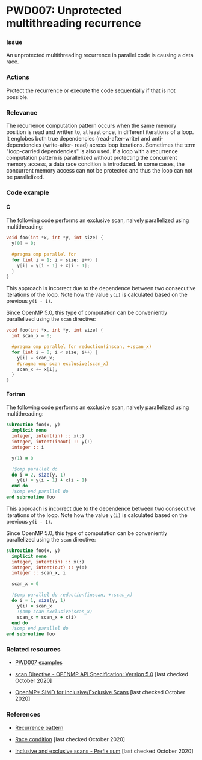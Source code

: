 # PWD007: Unprotected multithreading recurrence

### Issue

An unprotected multithreading recurrence in parallel code is causing a data
race.

### Actions

Protect the recurrence or execute the code sequentially if that is not possible.

### Relevance

The recurrence computation pattern occurs when the same memory position is read
and written to, at least once, in different  iterations of a loop. It englobes
both true dependencies (read-after-write) and anti-dependencies (write-after-
read) across loop iterations. Sometimes the term "loop-carried dependencies" is
also used. If a loop with a recurrence computation pattern is parallelized
without protecting the concurrent memory access, a data race condition is
introduced. In some cases, the concurrent memory access can not be protected and
thus the loop can not be parallelized.

### Code example

#### C

The following code performs an exclusive scan, naively parallelized using
multithreading:

```c
void foo(int *x, int *y, int size) {
  y[0] = 0;

  #pragma omp parallel for
  for (int i = 1; i < size; i++) {
    y[i] = y[i - 1] + x[i - 1];
  }
}
```

This approach is incorrect due to the dependence between two consecutive
iterations of the loop. Note how the value `y(i)` is calculated based on the
previous `y(i - 1)`.

Since OpenMP 5.0, this type of computation can be conveniently parallelized
using the `scan` directive:

```c
void foo(int *x, int *y, int size) {
  int scan_x = 0;

  #pragma omp parallel for reduction(inscan, +:scan_x)
  for (int i = 0; i < size; i++) {
    y[i] = scan_x;
    #pragma omp scan exclusive(scan_x)
    scan_x += x[i];
  }
}
```

#### Fortran

The following code performs an exclusive scan, naively parallelized using
multithreading:

```f90
subroutine foo(x, y)
  implicit none
  integer, intent(in) :: x(:)
  integer, intent(inout) :: y(:)
  integer :: i

  y(1) = 0

  !$omp parallel do
  do i = 2, size(y, 1)
    y(i) = y(i - 1) + x(i - 1)
  end do
  !$omp end parallel do
end subroutine foo
```

This approach is incorrect due to the dependence between two consecutive
iterations of the loop. Note how the value `y(i)` is calculated based on the
previous `y(i - 1)`.

Since OpenMP 5.0, this type of computation can be conveniently parallelized
using the `scan` directive:

```f90
subroutine foo(x, y)
  implicit none
  integer, intent(in) :: x(:)
  integer, intent(out) :: y(:)
  integer :: scan_x, i

  scan_x = 0

  !$omp parallel do reduction(inscan, +:scan_x)
  do i = 1, size(y, 1)
    y(i) = scan_x
    !$omp scan exclusive(scan_x)
    scan_x = scan_x + x(i)
  end do
  !$omp end parallel do
end subroutine foo
```

### Related resources

* [PWD007 examples](https://github.com/codee-com/open-catalog/tree/main/Checks/PWD007/)

* [scan Directive - OPENMP API Specification: Version 5.0](https://www.openmp.org/spec-html/5.0/openmpsu45.html)
[last checked October 2020]

* [OpenMP* SIMD for Inclusive/Exclusive Scans](https://software.intel.com/content/www/us/en/develop/articles/openmp-simd-for-inclusiveexclusive-scans.html)
[last checked October 2020]

### References

* [Recurrence pattern](../../Glossary/Patterns-for-performance-optimization/Recurrence.md)

* [Race condition](https://en.wikipedia.org/wiki/Race_condition)
[last checked October 2020]

* [Inclusive and exclusive scans - Prefix sum](https://en.wikipedia.org/wiki/Prefix_sum#Inclusive_and_exclusive_scans)
[last checked October 2020]
